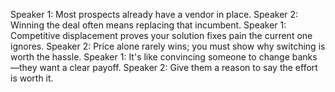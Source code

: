 Speaker 1: Most prospects already have a vendor in place.
Speaker 2: Winning the deal often means replacing that incumbent.
Speaker 1: Competitive displacement proves your solution fixes pain the current one ignores.
Speaker 2: Price alone rarely wins; you must show why switching is worth the hassle.
Speaker 1: It's like convincing someone to change banks—they want a clear payoff.
Speaker 2: Give them a reason to say the effort is worth it.

